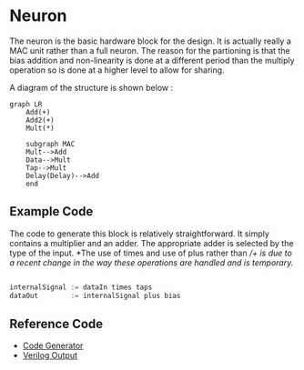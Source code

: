 # Neuron

The neuron is the basic hardware block for the design. It is actually really a MAC unit rather than a full neuron. The reason for the partioning
is that the bias addition and non-linearity is done at a different period than the multiply operation so is done at a higher level to allow
for sharing. 

A diagram of the structure is shown below  : 

```mermaid
graph LR
    Add(+)
    Add2(+)
    Mult(*)

    subgraph MAC
    Mult-->Add
    Data-->Mult
    Tap-->Mult
    Delay(Delay)-->Add
    end
 ```
  
 ## Example Code

The code to generate this block is relatively straightforward. It simply contains a multiplier and an adder. The
appropriate adder is selected by the type of the input. *The use of times and use of plus rather than */+ is due
to a recent change in the way these operations are handled and is temporary.*

```scala

internalSignal := dataIn times taps
dataOut        := internalSignal plus bias

```

## Reference Code

* [Code Generator](../src/main/scala/com/simplifide/generate/blocks/neural/Neuron.scala)
* [Verilog Output](../tests/neuron/design/neuron.v)




